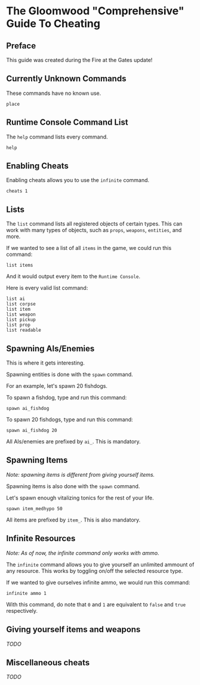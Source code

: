 # The Gloomwood "Comprehensive" Guide To Cheating

## Preface

This guide was created during the Fire at the Gates update!

## Currently Unknown Commands

These commands have no known use.
```
place
```

## Runtime Console Command List

The `help` command lists every command.

```
help
```

## Enabling Cheats

Enabling cheats allows you to use the `infinite` command.
```
cheats 1
```

## Lists

The `list` command lists all registered objects of certain types.
This can work with many types of objects, such as `props`, `weapons`,
`entities`, and more.

If we wanted to see a list of all `items` in the game, we could run this command:
```
list items
```
And it would output every item to the `Runtime Console`.

Here is every valid list command:
```
list ai
list corpse
list item
list weapon
list pickup
list prop
list readable
```

## Spawning AIs/Enemies

This is where it gets interesting.

Spawning entities is done with the `spawn` command.

For an example, let's spawn 20 fishdogs.

To spawn a fishdog, type and run this command:

```
spawn ai_fishdog
```

To spawn 20 fishdogs, type and run this command:

```
spawn ai_fishdog 20
```

All AIs/enemies are prefixed by `ai_`. This is mandatory.

## Spawning Items 

*Note: spawning items is different from giving yourself items.*

Spawning items is also done with the `spawn` command.

Let's spawn enough vitalizing tonics for the rest of your life.

```
spawn item_medhypo 50
```

All items are prefixed by `item_`. This is also mandatory.

## Infinite Resources

*Note: As of now, the infinite command only works with ammo.*

The `infinite` command allows you to give yourself an unlimited ammount
of any resource. This works by toggling on/off the selected resource type.

If we wanted to give ourselves infinite ammo, we would run this command:

```
infinite ammo 1
```

With this command, do note that `0` and `1` are equivalent to
`false` and `true` respectively.

## Giving yourself items and weapons

*TODO*

## Miscellaneous cheats

*TODO*




